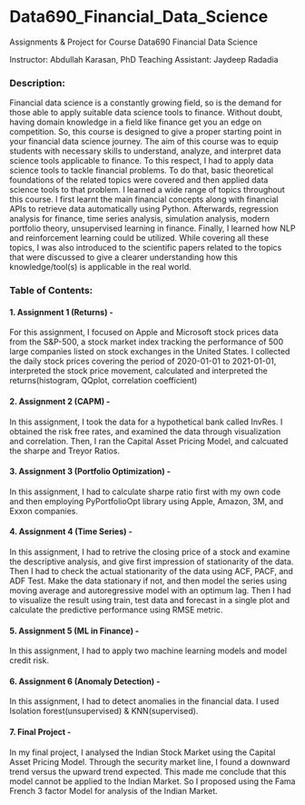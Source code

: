 # Data690_Financial_Data_Science
Assignments &amp; Project for Course Data690 Financial Data Science


Instructor: Abdullah Karasan, PhD 
Teaching Assistant: Jaydeep Radadia

### Description:
Financial data science is a constantly growing field, so is the demand for those able to apply suitable data science tools to finance. Without doubt, having domain knowledge in a field like finance get you an edge on competition. So, this course is designed to give a proper starting point in your financial data science journey.
The aim of this course was to equip students with necessary skills to understand, analyze, and interpret data science tools applicable to finance. To this respect, I had to apply data science tools to tackle financial problems. To do that, basic theoretical foundations of the related topics were covered and then applied data science tools to that problem.
I learned a wide range of topics throughout this course. I first learnt the main financial concepts along with financial APIs to retrieve data automatically using Python. Afterwards, regression analysis for finance, time series analysis, simulation analysis, modern portfolio theory, unsupervised learning in finance. Finally, I learned how NLP and reinforcement learning could be utilized.
While covering all these topics, I was also introduced to the scientific papers related to the topics that were discussed to give a clearer understanding how this knowledge/tool(s) is applicable in the real world.


### Table of Contents: 
#### 1. Assignment 1 (Returns) - 
For this assignment, I focused on Apple and Microsoft stock prices data from the S&P-500, a stock market index tracking the performance of 500 large companies listed on stock exchanges in the United States. I collected the daily stock prices covering the period of 2020-01-01 to 2021-01-01, interpreted the stock price movement, calculated and interpreted the returns(histogram, QQplot, correlation coefficient) 
#### 2. Assignment 2 (CAPM) - 
In this assignment, I took the data for a hypothetical bank called InvRes. I obtained the risk free rates, and examined the data through visualization and correlation. Then, I ran the Capital Asset Pricing Model, and calcuated the sharpe and Treyor Ratios.  
#### 3. Assignment 3 (Portfolio Optimization) - 
In this assignment, I had to calculate sharpe ratio first with my own code and then employing PyPortfolioOpt library using Apple, Amazon, 3M, and Exxon companies. 
#### 4. Assignment 4 (Time Series) - 
In this assignment, I had to retrive the closing price of a stock and examine the descriptive analysis, and give first impression of stationarity of the data. Then I had to check the actual stationarity of the data using ACF, PACF, and ADF Test. Make the data stationary if not,  and then model the series using moving average and autoregressive model with an optimum lag. Then I had to visualize the result using train, test data and forecast in a single plot and calculate the predictive performance using RMSE metric.   
#### 5. Assignment 5 (ML in Finance) - 
In this assignment, I had to apply two machine learning models and model credit risk. 
#### 6. Assignment 6 (Anomaly Detection) - 
In this assignment, I had to detect anomalies in the financial data. I used Isolation forest(unsupervised) & KNN(supervised). 
#### 7. Final Project - 
In my final project, I analysed the Indian Stock Market using the Capital Asset Pricing Model. Through the security market line, I found a downward trend versus the upward trend expected. This made me conclude that this model cannot be applied to the Indian Market. So I proposed using the Fama French 3 factor Model for analysis of the Indian Market.
